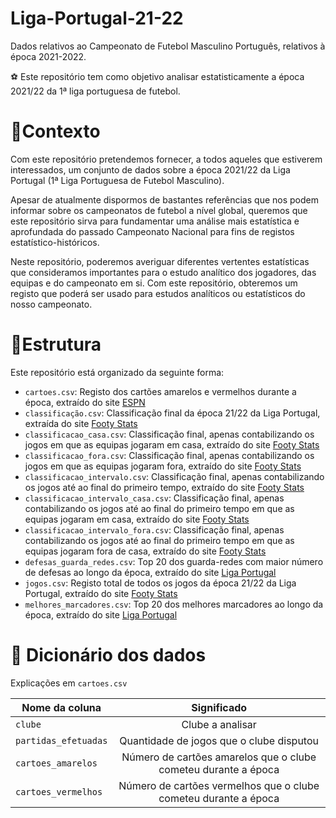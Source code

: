# Liga-Portugal-21-22
Dados relativos ao Campeonato de Futebol Masculino Português, relativos à época 2021-2022.

⚽ Este repositório tem como objetivo analisar estatisticamente a época 2021/22 da 1ª liga portuguesa de futebol.

# 🤔Contexto

Com este repositório pretendemos fornecer, a todos aqueles que estiverem interessados, um conjunto de dados sobre a época 2021/22 da Liga Portugal (1ª Liga Portuguesa de Futebol Masculino). 

Apesar de atualmente dispormos de bastantes referências que nos podem informar sobre os campeonatos de futebol a nível global, queremos que este repositório sirva para fundamentar uma análise mais estatística e aprofundada do passado Campeonato Nacional para fins de registos estatístico-históricos.

Neste repositório, poderemos averiguar diferentes vertentes estatísticas que consideramos importantes para o estudo analítico dos jogadores, das equipas e do campeonato em si. Com este repositório, obteremos um registo que poderá ser usado para estudos analíticos ou estatísticos do nosso campeonato.

# 🧱Estrutura

Este repositório está organizado da seguinte forma:

+ `cartoes.csv`: Registo dos cartões amarelos e vermelhos durante a época, extraído do site [ESPN](https://www.espn.com.br/futebol/estatisticas/_/liga/POR.1/vista/cartoes)
+ `classificação.csv`: Classificação final da época 21/22 da Liga Portugal, extraída do site [Footy Stats](https://www.espn.com.br/futebol/estatisticas/_/liga/POR.1/vista/cartoes)
+ `classificacao_casa.csv`: 
Classificação final, apenas contabilizando os jogos em que as equipas jogaram em casa, extraído do site [Footy Stats](https://www.espn.com.br/futebol/estatisticas/_/liga/POR.1/vista/cartoes)
+ `classificacao_fora.csv`: Classificação final, apenas contabilizando os jogos em que as equipas jogaram fora, extraído do site [Footy Stats](https://www.espn.com.br/futebol/estatisticas/_/liga/POR.1/vista/cartoes)
+ `classificacao_intervalo.csv`: Classificação final, apenas contabilizando os jogos até ao final do primeiro tempo, extraído do site [Footy Stats](https://www.espn.com.br/futebol/estatisticas/_/liga/POR.1/vista/cartoes)
+ `classificacao_intervalo_casa.csv`: Classificação final, apenas contabilizando os jogos até ao final do primeiro tempo em que as equipas jogaram em casa, extraído do site [Footy Stats](https://www.espn.com.br/futebol/estatisticas/_/liga/POR.1/vista/cartoes)
+ `classificacao_intervalo_fora.csv`: Classificação final, apenas contabilizando os jogos até ao final do primeiro tempo em que as equipas jogaram fora de casa, extraído do site [Footy Stats](https://www.espn.com.br/futebol/estatisticas/_/liga/POR.1/vista/cartoes)
+ `defesas_guarda_redes.csv`: Top 20 dos guarda-redes com maior número de defesas ao longo da época, extraído do site [Liga Portugal](https://www.espn.com.br/futebol/estatisticas/_/liga/POR.1/vista/cartoes)
+ `jogos.csv`: Registo total de todos os jogos da época 21/22 da Liga Portugal, extraído do site [Footy Stats](https://www.espn.com.br/futebol/estatisticas/_/liga/POR.1/vista/cartoes)
+ `melhores_marcadores.csv`: Top 20 dos melhores marcadores ao longo da época, extraído do site [Liga Portugal](https://www.espn.com.br/futebol/estatisticas/_/liga/POR.1/vista/cartoes)

# 📔 Dicionário dos dados

Explicações em `cartoes.csv`

| Nome da coluna        | Significado
| ------------- |:-------------:|
| `clube` | Clube a analisar
| `partidas_efetuadas` | Quantidade de jogos que o clube disputou
| `cartoes_amarelos` | Número de cartões amarelos que o clube cometeu durante a época
| `cartoes_vermelhos` | Número de cartões vermelhos que o clube cometeu durante a época










